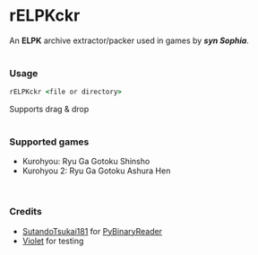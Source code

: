 # rELPKckr
An **ELPK** archive extractor/packer used in games by ***syn Sophia***.
<br />
<br />

### Usage
```cmd
rELPKckr <file or directory>
```
Supports drag & drop
<br />
<br />

### Supported games
* Kurohyou: Ryu Ga Gotoku Shinsho 
* Kurohyou 2: Ryu Ga Gotoku Ashura Hen
<br />

### Credits
* [SutandoTsukai181](https://github.com/SutandoTsukai181) for [PyBinaryReader](https://github.com/SutandoTsukai181/PyBinaryReader)
* [Violet](https://twitter.com/SamuraiOndo) for testing
